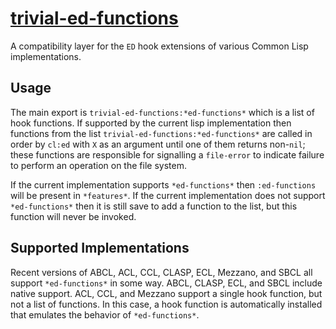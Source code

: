 # [trivial-ed-functions](https://github.com/yitzchak/trivial-ed-functions)

A compatibility layer for the `ED` hook extensions of various Common Lisp
implementations.

## Usage

The main export is `trivial-ed-functions:*ed-functions*` which is a list of
hook functions. If supported by the current lisp implementation then functions
from the list `trivial-ed-functions:*ed-functions*` are called in order by
`cl:ed` with `X` as an argument until one of them returns non-`nil`; these 
functions are responsible for signalling a `file-error` to indicate failure to 
perform an operation on the file system.

If the current implementation supports `*ed-functions*` then `:ed-functions`
will be present in `*features*`. If the current implementation does not support
`*ed-functions*` then it is still save to add a function to the list, but this
function will never be invoked.

## Supported Implementations

Recent versions of ABCL, ACL, CCL, CLASP, ECL, Mezzano, and SBCL all support
`*ed-functions*` in some way. ABCL, CLASP, ECL, and SBCL include native support. 
ACL, CCL, and Mezzano support a single hook function, but not a list
of functions. In this case, a hook function is automatically installed that
emulates the behavior of `*ed-functions*`.
